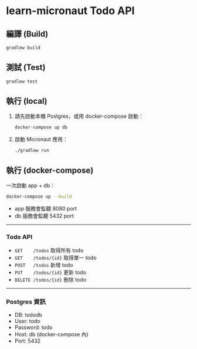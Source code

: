 # learn-micronaut Todo API

## 編譯 (Build)

```sh
gradlew build
```

## 測試 (Test)

```sh
gradlew test
```

## 執行 (local)

1. 請先啟動本機 Postgres，或用 docker-compose 啟動：
   ```sh
   docker-compose up db
   ```
2. 啟動 Micronaut 應用：
   ```sh
   ./gradlew run
   ```

## 執行 (docker-compose)

一次啟動 app + db：
```sh
docker-compose up --build
```

- app 服務會監聽 8080 port
- db 服務會監聽 5432 port

---

### Todo API

- `GET    /todos`         取得所有 todo
- `GET    /todos/{id}`    取得單一 todo
- `POST   /todos`         新增 todo
- `PUT    /todos/{id}`    更新 todo
- `DELETE /todos/{id}`    刪除 todo

---

### Postgres 資訊
- DB: tododb
- User: todo
- Password: todo
- Host: db (docker-compose 內)
- Port: 5432


